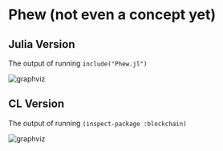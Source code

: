 # Phew (not even a concept yet)

## Julia Version

The output of running `include("Phew.jl")`

![graphviz](https://github.com/user-attachments/assets/5e1f4dff-c347-4919-bb34-0559ebfed08b)

## CL Version

The output of running `(inspect-package :blockchain)`

![graphviz](https://github.com/user-attachments/assets/e81b7495-b934-42da-aae1-13654dd3daba)
